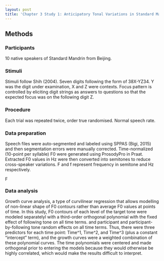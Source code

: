 ```yaml
---
layout: post
title: 'Chapter 3 Study 1: Anticipatory Tonal Variations in Standard Mandarin'
---
```


## Methods

### Participants
 
10 native speakers of Standard Mandrin from Beijing. 

### Stimuli

Stimuli follow Shih (2004). Seven digits following the form of 38X-YZ34. Y was the digit under examination, X and Z were contexts. Focus pattern is controlled by eliciting digit strings as answers to questions so that the expected focus was on the following digit Z. 

### Procedure

Each trial was repeated twice, order true randomised. Normal speech rate. 

### Data preparation

Speech files were auto-segmented and labeled using SPPAS (Bigi, 2015) and then segmentation errors were manually corrected. Time-normalized (10-point per syllable) F0 were generated using ProsodyPro in Praat. Extracted F0 values in Hz were then converted into semitones to reduce cross-speaker variations. F and f represent frequency in semitone and Hz respectively.

<img style="height: 1em;" src="https://latex.codecogs.com/svg.image?F=12log_2(\frac{f}{100})" alt="F=12log_2(\frac{f}{100})" />

### Data analysis

Growth curve analysis, a type of curvilinear regression that allows modelling of non-linear shape of F0 contours rather than average F0 values at points of time. In this study, F0 contours of each level of the target tone were modeled separatelyl with a third-order orthogonal polynomial with the fixed effect of following tone on all time terms. and participant and participant-by-following tone random effects on all time terms. Thus, there were three predictors for each time point: Time^1, Time^2, and Time^3 (plus a constant “intercept” term), and the growth curves were a weighted combination of these polynomial curves. The time polynomials were centered and made orthogonal prior to entering the models because they would otherwise be highly correlated, which would make the results difficult to interpret. 